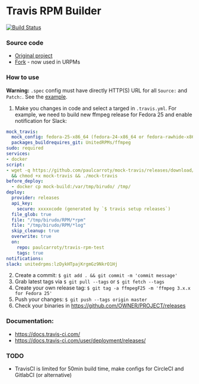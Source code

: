 # Travis RPM Builder

[![Build Status](https://travis-ci.org/UnitedRPMs/travis-rpm-builder.svg?branch=master)](https://travis-ci.org/UnitedRPMs/travis-rpm-builder)

### Source code
* [Original project](https://github.com/nrechn/mock-travis)
* [Fork](https://github.com/paulcarroty/mock-travis) - now used in URPMs

### How to use

**Warning:** `.spec` config must have directly HTTP(S) URL for all `Source:` and `Patch:`. See the [example](https://github.com/UnitedRPMs/mpv/blob/master/mpv.spec#L13).

1. Make you changes in code and select a targed in `.travis.yml`. For example, we need to build new ffmpeg release for Fedora 25 and enable notification for Slack:
``` Yaml
mock_travis:
  mock_config: fedora-25-x86_64 (fedora-24-x86_64 or fedora-rawhide-x86_64)
  packages_buildrequires_git: UnitedRPMs/ffmpeg
sudo: required
services:
- docker
script:
- wget -q https://github.com/paulcarroty/mock-travis/releases/download/stable/mock-travis
  && chmod +x mock-travis && ./mock-travis
before_deploy:
  - docker cp mock-build:/var/tmp/birudo/ /tmp/
deploy:
  provider: releases
  api_key:
    secure: xxxxxcode (generated by `$ travis setup releases`)
  file_glob: true
  file: "/tmp/birudo/RPM/*rpm"
  file: "/tmp/birudo/RPM/*log"
  skip_cleanup: true
  overwrite: true
  on:
    repo: paulcarroty/travis-rpm-test
    tags: true
notifications:
slack: unitedrpms:lzDykHTpajKrgmGz9NkrO1Hj
```

2. Create a commit: `$ git add . && git commit -m 'commit message'`
3. Grab latest tags via `$ git pull --tags` or `$ git fetch --tags`
4. Create your own release tag: `$ git tag -a ffmpegF25 -m 'ffmpeg 3.x.x for Fedora 25'`
5. Push your changes: `$ git push --tags origin master`
6. Check your binaries in https://github.com/OWNER/PROJECT/releases

### Documentation:
* https://docs.travis-ci.com/
* https://docs.travis-ci.com/user/deployment/releases/

### TODO
* TravisCI is limited for 50min build time, make configs for CircleCI and GitlabCI (or alternative)

